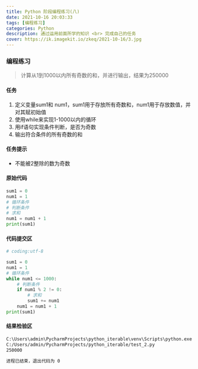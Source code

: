 ```yaml
---
title: Python 阶段编程练习(八)
date: 2021-10-16 20:03:33
tags: [编程练习]
categories: Python
description: 通过运用前面所学的知识 <br> 完成自己的任务
cover: https://ik.imagekit.io/zkeq/2021-10-16/3.jpg
---
```


### 编程练习

> 计算从1到1000以内所有奇数的和，并进行输出，结果为250000

#### 任务

1. 定义变量sum1和 num1，sum1用于存放所有奇数和，num1用于存放数值，并对其赋初始值
2. 使用while来实现1-1000以内的循环
3. 用if语句实现条件判断，是否为奇数
4. 输出符合条件的所有奇数的和

#### 任务提示

- 不能被2整除的数为奇数

#### 原始代码

```python
sum1 = 0
num1 = 1
# 循环条件
# 判断条件
# 求和
num1 = num1 + 1
print(sum1)
```

#### 代码提交区

```python
# coding:utf-8

sum1 = 0
num1 = 1
# 循环条件
while num1 <= 1000:
    # 判断条件
    if num1 % 2 != 0:
        # 求和
        sum1 += num1
    num1 = num1 + 1
print(sum1)

```

#### 结果检验区

```cmd
C:\Users\admin\PycharmProjects\python_iterable\venv\Scripts\python.exe 
C:/Users/admin/PycharmProjects/python_iterable/test_2.py
250000

进程已结束，退出代码为 0
```
